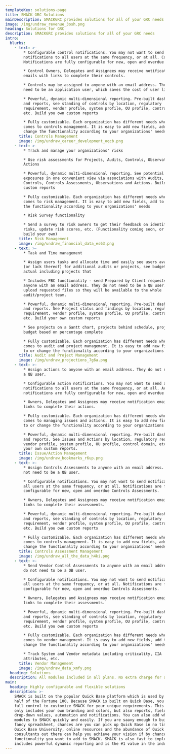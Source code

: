 ```yaml
---
templateKey: solutions-page
title: SMACK GRC Solutions
mainDescription: SMACKGRC provides solutions for all of your GRC needs
image: /img/undraw_revenue_3osh.png
heading: Solutions for GRC
description: SMACKGRC provides solutions for all of your GRC needs
intro:
  blurbs:
    - text: >-
        * Configurable control notifications. You may not want to send control
        notifications to all users at the same frequency, or at all. Control
        Notifications are fully configurable for new, open and overdue controls.

        * Control Owners, Delegates and Assignees may receive notification
        emails with links to complete their controls.

        * Controls may be assigned to anyone with an email address. They do not
        need to be an application user, which saves the cost of user licenses.

        * Powerful, dynamic multi-dimensional reporting. Pre-built dashboards
        and reports, see standing of controls by location, regulatory
        requirement, vendor profile, system profile, OU profile, control domain,
        etc. Build you own custom reports

        * Fully customizable. Each organization has different needs when it
        comes to controls management. It is easy to add new fields, add to or
        change the functionality according to your organizations' needs
      title: Controls Management
      image: /img/undraw_career_development_oqcb.png
    - text: >-
        * Track and manage your organizations' risks

        * Use risk assessments for Projects, Audits, Controls, Observations and
        Actions

        * Powerful, dynamic multi-dimensional reporting. See potential risk
        exposures in one convenient view via associations with Audits, Projects,
        Controls, Controls Assessments, Observations and Actions. Build your own
        custom reports

        * Fully customizable. Each organization has different needs when it
        comes to risk management. It is easy to add new fields, add to or change
        the functionality according to your organizations' needs

        * Risk Survey functionality

        * Send a survey to risk owners to get their feedback on identified
        risks, update risk scores, etc. (Functionality coming soon, or quickly
        build your own)
      title: Risk Management
      image: /img/undraw_financial_data_es63.png
    - text: >-
        * Task and Time management

        * Assign users tasks and allocate time and easily see users availability
        (or lack thereof) for additional audits or projects, see budget vs
        actual including projects that

        * Includes PBC functionality - send Prepared by Client requests to
        anyone with an email address. They do not need to be a QB user. They can
        upload requested files so they will be available to the whole
        audit/project team.

        * Powerful, dynamic multi-dimensional reporting. Pre-built dashboards
        and reports. See Project status and findings by location, regulatory
        requirement, vendor profile, system profile, OU profile, control domain,
        etc. Build your own custom reports

        * See projects on a Gantt chart, projects behind schedule, projects over
        budget based on percentage complete

        * Fully customizable. Each organization has different needs when it
        comes to audit and project management. It is easy to add new fields, add
        to or change the functionality according to your organizations' needs
      title: Audit and Project Management
      image: /img/undraw_projections_7g6a.png
    - text: >-
        * Assign actions to anyone with an email address. They do not need to be
        a QB user.

        * Configurable action notifications. You may not want to send action
        notifications to all users at the same frequency, or at all. Action
        notifications are fully configurable for new, open and overdue actions.

        * Owners, Delegates and Assignees may receive notification emails with
        links to complete their actions.

        * Fully customizable. Each organization has different needs when it
        comes to managing issues and actions. It is easy to add new fields, add
        to or change the functionality according to your organizations' needs

        * Powerful, dynamic multi-dimensional reporting. Pre-built dashboards
        and reports. See Issues and Actions by location, regulatory requirement,
        vendor profile, system profile, OU profile, control domain, etc. Build
        your own custom reports.
      title: Issue/Action Management
      image: /img/undraw_bookmarks_r6up.png
    - text: >-
        * Assign Controls Assessments to anyone with an email address. They do
        not need to be a QB user.

        * Configurable notifications. You may not want to send notifications to
        all users at the same frequency, or at all. Notifications are fully
        configurable for new, open and overdue Controls Assessments.

        * Owners, Delegates and Assignees may receive notification emails with
        links to complete their assessments.

        * Powerful, dynamic multi-dimensional reporting. Pre-built dashboards
        and reports, see standing of controls by location, regulatory
        requirement, vendor profile, system profile, OU profile, control domain,
        etc. Build you own custom reports

        * Fully customizable. Each organization has different needs when it
        comes to controls management. It is easy to add new fields, add to or
        change the functionality according to your organizations' needs
      title: Controls Assessment Management
      image: /img/undraw_all_the_data_h4ki.png
    - text: >-
        * Send Vendor Control Assessments to anyone with an email address. They
        do not need to be a QB user.

        * Configurable notifications. You may not want to send notifications to
        all users at the same frequency, or at all. Notifications are fully
        configurable for new, open and overdue Controls Assessments.

        * Owners, Delegates and Assignees may receive notification emails with
        links to complete their assessments.

        * Powerful, dynamic multi-dimensional reporting. Pre-built dashboards
        and reports, see standing of controls by location, regulatory
        requirement, vendor profile, system profile, OU profile, control domain,
        etc. Build you own custom reports

        * Fully customizable. Each organization has different needs when it
        comes to vendor management. It is easy to add new fields, add to or
        change the functionality according to your organizations' needs

        * Track System and Vendor metadata including criticality, CIA
        attributes, etc.
      title: Vendor Management
      image: /img/undraw_data_xmfy.png
  heading: Solutions
  description: All modules included in all plans. No extra charge for additional modules
main:
  heading: Highly configurable and flexible solutions
  description: >-
    SMACK is built on the popular Quick Base platform which is used by more than
    half of the Fortune 100. Because SMACK is built on Quick Base, you will have
    full control to customize SMACK for your unique requirements. This is not
    only includes your own branding and colors, but also reports, fields,
    drop-down values, automation and notifications. You can also add whole new
    modules to SMACK quickly and easily. If you are saavy enough to build a
    fancy spreadsheet, chances are you can pick up Quick Base in no time. The
    Quick Base University, online resources and the abundance of Quick Base
    consultants out there can help you achieve your vision if by chance there is
    functionality you want to add to SMACK. SMACK is also fast to implement,
    includes powerful dynamic reporting and is the #1 value in the industry.
---
```


